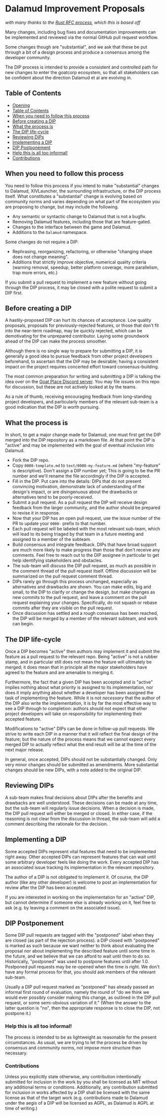 # Dalamud Improvement Proposals

[Dalamud DIPs]: #dalamud-dips

_with many thanks to the [Rust RFC process](https://github.com/rust-lang/rfcs),
which this is based off_

Many changes, including bug fixes and documentation improvements can be
implemented and reviewed via the normal GitHub pull request workflow.

Some changes though are "substantial", and we ask that these be put through a
bit of a design process and produce a consensus among the developer community.

The DIP process is intended to provide a consistent and controlled path for
new changes to enter the goatcorp ecosystem, so that all stakeholders can be
confident about the direction Dalamud et al are evolving in.

## Table of Contents

[table of contents]: #table-of-contents

- [Opening](#dalamud-dips)
- [Table of Contents]
- [When you need to follow this process]
- [Before creating a DIP]
- [What the process is]
- [The DIP life-cycle]
- [Reviewing DIPs]
- [Implementing a DIP]
- [DIP Postponement]
- [Help this is all too informal!]
- [Contributions]

## When you need to follow this process

[when you need to follow this process]: #when-you-need-to-follow-this-process

You need to follow this process if you intend to make "substantial" changes to
Dalamud, XIVLauncher, the surrounding infrastructure, or the DIP process itself.
What constitutes a "substantial" change is evolving based on community norms and
varies depending on what part of the ecosystem you are proposing to change, but
may include the following.

- Any semantic or syntactic change to Dalamud that is not a bugfix.
- Removing Dalamud features, including those that are feature-gated.
- Changes to the interface between the game and Dalamud.
- Additions to the `Dalamud` namespace.

Some changes do not require a DIP:

- Rephrasing, reorganizing, refactoring, or otherwise "changing shape does
  not change meaning".
- Additions that strictly improve objective, numerical quality criteria
  (warning removal, speedup, better platform coverage, more parallelism, trap
  more errors, etc.)

If you submit a pull request to implement a new feature without going through
the DIP process, it may be closed with a polite request to submit a DIP first.

## Before creating a DIP

[before creating a DIP]: #before-creating-a-dip

A hastily-proposed DIP can hurt its chances of acceptance. Low quality
proposals, proposals for previously-rejected features, or those that don't fit
into the near-term roadmap, may be quickly rejected, which can be demotivating
for the unprepared contributor. Laying some groundwork ahead of the DIP can
make the process smoother.

Although there is no single way to prepare for submitting a DIP, it is
generally a good idea to pursue feedback from other project developers
beforehand, to ascertain that the DIP may be desirable; having a consistent
impact on the project requires concerted effort toward consensus-building.

The most common preparation for writing and submitting a DIP is talking
the idea over on the [Goat Place Discord server](https://discord.gg/3NMcUV5).
You may file issues on this repo for discussion, but these are not actively
looked at by the teams.

As a rule of thumb, receiving encouraging feedback from long-standing project
developers, and particularly members of the relevant sub-team is a good
indication that the DIP is worth pursuing.

## What the process is

[what the process is]: #what-the-process-is

In short, to get a major change made for Dalamud, one must first get the DIP
merged into the DIP repository as a markdown file. At that point the DIP is
"active" and may be implemented with the goal of eventual inclusion into Dalamud.

- Fork the DIP repo.
- Copy `0000-template.md` to `text/0000-my-feature.md` (where "my-feature" is
  descriptive). Don't assign a DIP number yet; This is going to be the PR
  number and we'll rename the file accordingly if the DIP is accepted.
- Fill in the DIP. Put care into the details: DIPs that do not present
  convincing motivation, demonstrate lack of understanding of the design's
  impact, or are disingenuous about the drawbacks or alternatives tend to
  be poorly-received.
- Submit a pull request. As a pull request the DIP will receive design
  feedback from the larger community, and the author should be prepared to
  revise it in response.
- Now that your DIP has an open pull request, use the issue number of the PR
  to update your `0000-` prefix to that number.
- Each pull request will be labeled with the most relevant sub-team, which
  will lead to its being triaged by that team in a future meeting and assigned
  to a member of the subteam.
- Build consensus and integrate feedback. DIPs that have broad support are
  much more likely to make progress than those that don't receive any
  comments. Feel free to reach out to the DIP assignee in particular to get
  help identifying stakeholders and obstacles.
- The sub-team will discuss the DIP pull request, as much as possible in the
  comment thread of the pull request itself. Offline discussion will be
  summarized on the pull request comment thread.
- DIPs rarely go through this process unchanged, especially as alternatives
  and drawbacks are shown. You can make edits, big and small, to the DIP to
  clarify or change the design, but make changes as new commits to the pull
  request, and leave a comment on the pull request explaining your changes.
  Specifically, do not squash or rebase commits after they are visible on the
  pull request.
- Once discussion has settled and a rough consensus has been reached, the DIP
  will be merged by a member of the relevant subteam, and work can begin.

## The DIP life-cycle

[the dip life-cycle]: #the-dip-life-cycle

Once a DIP becomes "active" then authors may implement it and submit the
feature as a pull request to the relevant repo. Being "active" is not a rubber
stamp, and in particular still does not mean the feature will ultimately be
merged; it does mean that in principle all the major stakeholders have agreed
to the feature and are amenable to merging it.

Furthermore, the fact that a given DIP has been accepted and is "active"
implies nothing about what priority is assigned to its implementation, nor does
it imply anything about whether a developer has been assigned the task of
implementing the feature. While it is not _necessary_ that the author of the
DIP also write the implementation, it is by far the most effective way to see
a DIP through to completion: authors should not expect that other project
developers will take on responsibility for implementing their accepted feature.

Modifications to "active" DIPs can be done in follow-up pull requests. We
strive to write each DIP in a manner that it will reflect the final design of
the feature; but the nature of the process means that we cannot expect every
merged DIP to actually reflect what the end result will be at the time of the
next major release.

In general, once accepted, DIPs should not be substantially changed. Only very
minor changes should be submitted as amendments. More substantial changes
should be new DIPs, with a note added to the original DIP.

## Reviewing DIPs

[reviewing dips]: #reviewing-dips

A sub-team makes final decisions about DIPs after the benefits and drawbacks
are well understood. These decisions can be made at any time, but the sub-team
will regularly issue decisions. When a decision is made, the DIP pull request
will either be merged or closed. In either case, if the reasoning is not clear
from the discussion in thread, the sub-team will add a comment describing the
rationale for the decision.

## Implementing a DIP

[implementing a DIP]: #implementing-a-dip

Some accepted DIPs represent vital features that need to be implemented right
away. Other accepted DIPs can represent features that can wait until some
arbitrary developer feels like doing the work. Every accepted DIP has an
associated issue tracking its implementation in the relevant repository.

The author of a DIP is not obligated to implement it. Of course, the DIP
author (like any other developer) is welcome to post an implementation for
review after the DIP has been accepted.

If you are interested in working on the implementation for an "active" DIP, but
cannot determine if someone else is already working on it, feel free to ask
(e.g. by leaving a comment on the associated issue).

## DIP Postponement

[dip postponement]: #dip-postponement

Some DIP pull requests are tagged with the "postponed" label when they are
closed (as part of the rejection process). a DIP closed with "postponed" is
marked as such because we want neither to think about evaluating the proposal
nor about implementing the described feature until some time in the future, and
we believe that we can afford to wait until then to do so. Historically,
"postponed" was used to postpone features until after 1.0. Postponed pull
requests may be re-opened when the time is right. We don't have any formal
process for that, you should ask members of the relevant sub-team.

Usually a DIP pull request marked as "postponed" has already passed an
informal first round of evaluation, namely the round of "do we think we would
ever possibly consider making this change, as outlined in the DIP pull request,
or some semi-obvious variation of it." (When the answer to the latter question
is "no", then the appropriate response is to close the DIP, not postpone it.)

### Help this is all too informal!

[help this is all too informal!]: #help-this-is-all-too-informal

The process is intended to be as lightweight as reasonable for the present
circumstances. As usual, we are trying to let the process be driven by
consensus and community norms, not impose more structure than necessary.

### Contributions

[contributions]: #contributions

Unless you explicitly state otherwise, any contribution intentionally
submitted for inclusion in the work by you shall be licensed as MIT without
any additional terms or conditions. Additionally, any contribution submitted
for inclusion in works affected by a DIP shall be licensed with the same
license as that of the target work (e.g. contributions made to Dalamud under
the aegis of a DIP will be licensed as AGPL, as Dalamud is AGPL at time of
writing.)
